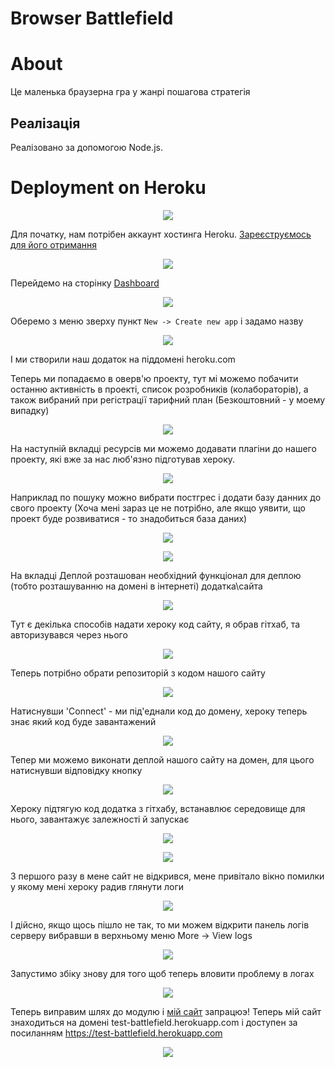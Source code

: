 # Browser Battlefield

# About

Це маленька браузерна гра у жанрі пошагова стратегія

## Реалізація

Реалізовано за допомогою Node.js.

# Deployment on Heroku

<p align="center">
  <img src="https://user-images.githubusercontent.com/37350375/113612015-1f0e5280-9604-11eb-83b6-925f444367da.png">
</p>

Для початку, нам потрібен аккаунт хостинга Heroku. [Зареєструємось для його отримання](heroku.com)
<p align="center">
  <img src="https://user-images.githubusercontent.com/54996000/117588852-7b462400-b126-11eb-9902-b0aa924ac607.png">
</p>

Перейдемо на сторінку [Dashboard](https://dashboard.heroku.com)
<p align="center">
  <img src="https://user-images.githubusercontent.com/37350375/113612574-e1f69000-9604-11eb-8a71-c9db5f189bee.png">
</p>

Оберемо з меню зверху пункт `New -> Create new app` і задамо назву
<p align="center">
  <img src="https://user-images.githubusercontent.com/54996000/117589221-94e86b00-b128-11eb-92a6-056a3831ff2e.png">
</p>

І ми створили наш додаток на піддомені heroku.com

Теперь ми попадаємо в оверв'ю проекту, тут мі можемо побачити останню активність в проекті, список розробників (колабораторів), а також вибраний при регістрації тарифний план (Безкоштовний - у моему випадку)
<p align="center">
  <img src="https://user-images.githubusercontent.com/54996000/117589369-4daeaa00-b129-11eb-8ef4-61543ebb7e11.png">
</p>

На наступній вкладці ресурсів ми можемо додавати плагіни до нашего проекту, які вже за нас люб'язно підготував хероку.
<p align="center">
  <img src="https://user-images.githubusercontent.com/54996000/117589475-0543bc00-b12a-11eb-97b6-6b5888a9807a.png">
</p>

Наприклад по пошуку можно вибрати постгрес і додати базу данних до свого проекту (Хоча мені зараз це не потрібно, але якщо уявити, що проект буде розвиватися - то знадобиться база даних)
<p align="center">
  <img src="https://user-images.githubusercontent.com/54996000/117589504-273d3e80-b12a-11eb-935c-62dd097e752a.png">
</p>
<p align="center">
  <img src="https://user-images.githubusercontent.com/54996000/117589505-2e644c80-b12a-11eb-8ddf-e9b0318896cf.png">
</p>

На вкладці Деплой розташован необхідний функціонал для деплою (тобто розташуванню на домені в інтернеті) додатка\сайта

<p align="center">
  <img src="https://user-images.githubusercontent.com/54996000/117589630-fe697900-b12a-11eb-9402-f4a1d26db31c.png">
</p>

Тут є декілька способів надати хероку код сайту, я обрав гітхаб, та авторизувався через нього
<p align="center">
  <img src="https://user-images.githubusercontent.com/54996000/117589669-425c7e00-b12b-11eb-8259-3c4ef02f8f44.png">
</p>

Теперь потрібно обрати репозиторій з кодом нашого сайту
<p align="center">
  <img src="https://user-images.githubusercontent.com/54996000/117589690-69b34b00-b12b-11eb-864b-7e25ab0c4040.png">
</p>

Натиснувши 'Connect' - ми під'еднали код до домену, хероку теперь знає який код буде завантажений

<p align="center">
  <img src="https://user-images.githubusercontent.com/54996000/117590421-ad0fb880-b12f-11eb-935c-67bff8038e75.png">
</p>

Тепер ми можемо виконати деплой нашого сайту на домен, для цього натиснувши відповідку кнопку
<p align="center">
  <img src="https://user-images.githubusercontent.com/54996000/117590445-c44ea600-b12f-11eb-8957-b7ede847cb09.png">
</p>

Хероку підтягую код додатка з гітхабу, встанавлює середовище для нього, завантажує залежності й запускає
<p align="center">
  <img src="https://user-images.githubusercontent.com/54996000/117590476-de888400-b12f-11eb-918b-dc6a9a36deb5.png">
</p>
<p align="center">
  <img src="https://user-images.githubusercontent.com/54996000/117590493-f5c77180-b12f-11eb-90b6-7e8bab85d450.png">
</p>

З першого разу в мене сайт не відкрився, мене привітало вікно помилки у якому мені хероку радив глянути логи
<p align="center">
  <img src="https://user-images.githubusercontent.com/54996000/117590654-d41aba00-b130-11eb-98e7-76be1ec23e5b.png">
</p>

І дійсно, якщо щось пішло не так, то ми можем відкрити панель логів серверу вибравши в верхньому меню More -> View logs
<p align="center">
  <img src="https://user-images.githubusercontent.com/54996000/117590572-75edd700-b130-11eb-9aac-6a79893bd5d8.png">
</p>
Запустимо збіку знову для того щоб теперь вловити проблему в логах
<p align="center">
  <img src="https://user-images.githubusercontent.com/54996000/117590556-62427080-b130-11eb-94bc-868645a3dd16.png">
</p>

Теперь виправим шлях до модулю і [мій сайт](https://test-battlefield.herokuapp.com) запрацюэ!
Теперь мій сайт знаходиться на домені test-battlefield.herokuapp.com і доступен за посиланням https://test-battlefield.herokuapp.com
<p align="center">
  <img src="https://user-images.githubusercontent.com/54996000/117591828-74bfa880-b136-11eb-9064-7d2dbb49040a.png">
</p>
